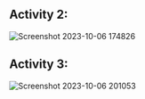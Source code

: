 ## Activity 2:
![Screenshot 2023-10-06 174826](https://github.com/nidaa-7/ECE444-F2023-Lab1/assets/136858218/b24252f9-9c26-4d39-a670-54fbf2901484)

## Activity 3:
![Screenshot 2023-10-06 201053](https://github.com/nidaa-7/ECE444-F2023-Lab1/assets/136858218/d26de396-33d3-494c-a89d-30aca7f59a2e)
